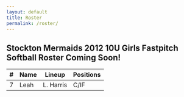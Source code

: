 ```yaml
---
layout: default
title: Roster
permalink: /roster/
---
```


## Stockton Mermaids 2012 10U Girls Fastpitch Softball Roster Coming Soon!


|  #  | Name | Lineup    | Positions |
| --- | ---- | --------- | --------- |
| 7   | Leah | L. Harris | C/IF      |
